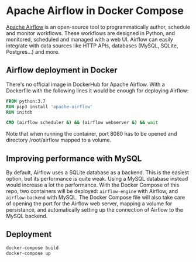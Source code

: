 # Apache Airflow in Docker Compose
[Apache Airflow](https://airflow.apache.org) is an open-source tool to programmatically author, schedule and monitor workflows. These workflows are designed in Python, and monitored, scheduled and managed with a web UI. Airflow can easily integrate with data sources like HTTP APIs, databases (MySQL, SQLite, Postgres...) and more.

## Airflow deployment in Docker
There's no official image in DockerHub for Apache Airflow. With a Dockerfile with the following lines it would be enough for deploying Airflow:

```Dockerfile
FROM python:3.7
RUN pip3 install 'apache-airflow'
RUN initdb

CMD (airflow scheduler &) && (airflow webserver &) && wait
```

Note that when running the container, port 8080 has to be opened and directory /root/airflow mapped to a volume.

## Improving performance with MySQL
By default, Airflow uses a SQLite database as a backend. This is the easiest option, but its performance is quite weak. Using a MySQL database instead would increase a lot the performance. With the Docker Compose of this repo, two containers will be deployed: `airflow-engine` with Airflow, and `airflow-backend` with MySQL. The Docker Compose file will also take care of opening the port for the Airflow web server, mapping a volume for persistance, and automatically setting up the connection of Airflow to the MySQL backend.

## Deployment
```bash
docker-compose build
docker-compose up
```
